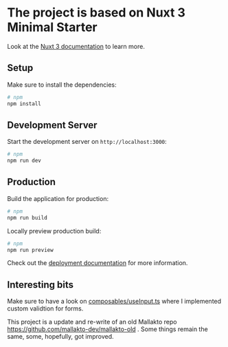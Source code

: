# The project is based on Nuxt 3 Minimal Starter

Look at the [Nuxt 3 documentation](https://nuxt.com/docs/getting-started/introduction) to learn more.

## Setup

Make sure to install the dependencies:

```bash
# npm
npm install

```

## Development Server

Start the development server on `http://localhost:3000`:

```bash
# npm
npm run dev

```

## Production

Build the application for production:

```bash
# npm
npm run build
```

Locally preview production build:

```bash
# npm
npm run preview

```

Check out the [deployment documentation](https://nuxt.com/docs/getting-started/deployment) for more information.

## Interesting bits 

Make sure to have a look on [composables/useInput.ts](composables/useInput.ts) where I implemented custom validtion for forms.

This project is a update and re-write of an old Mallakto repo https://github.com/mallakto-dev/mallakto-old . Some things remain the same, some, hopefully, got improved.